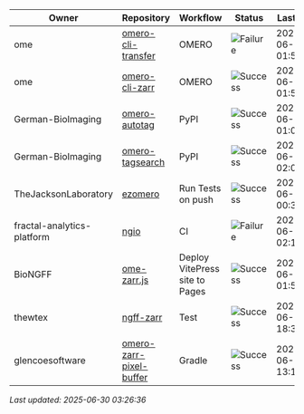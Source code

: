 | Owner | Repository | Workflow | Status | Last Run | URL |
| ----- | ---------- | -------- | ------ | -------- | --- |
| ome | [omero-cli-transfer](https://github.com/ome/omero-cli-transfer) | OMERO | ![Failure](https://img.shields.io/badge/Failure-red) | 2025-06-30 01:50:25 | [15962004239](https://github.com/ome/omero-cli-transfer/actions/runs/15962004239) |
| ome | [omero-cli-zarr](https://github.com/ome/omero-cli-zarr) | OMERO | ![Success](https://img.shields.io/badge/Success-brightgreen) | 2025-06-29 01:50:45 | [15950322230](https://github.com/ome/omero-cli-zarr/actions/runs/15950322230) |
| German-BioImaging | [omero-autotag](https://github.com/German-BioImaging/omero-autotag) | PyPI | ![Success](https://img.shields.io/badge/Success-brightgreen) | 2025-06-30 01:09:09 | [15961519935](https://github.com/German-BioImaging/omero-autotag/actions/runs/15961519935) |
| German-BioImaging | [omero-tagsearch](https://github.com/German-BioImaging/omero-tagsearch) | PyPI | ![Success](https://img.shields.io/badge/Success-brightgreen) | 2025-06-30 02:03:07 | [15962154625](https://github.com/German-BioImaging/omero-tagsearch/actions/runs/15962154625) |
| TheJacksonLaboratory | [ezomero](https://github.com/TheJacksonLaboratory/ezomero) | Run Tests on push | ![Success](https://img.shields.io/badge/Success-brightgreen) | 2025-06-29 00:37:37 | [15949745257](https://github.com/TheJacksonLaboratory/ezomero/actions/runs/15949745257) |
| fractal-analytics-platform | [ngio](https://github.com/fractal-analytics-platform/ngio) | CI | ![Failure](https://img.shields.io/badge/Failure-red) | 2025-06-29 02:10:42 | [15950475147](https://github.com/fractal-analytics-platform/ngio/actions/runs/15950475147) |
| BioNGFF | [ome-zarr.js](https://github.com/BioNGFF/ome-zarr.js) | Deploy VitePress site to Pages | ![Success](https://img.shields.io/badge/Success-brightgreen) | 2025-06-30 01:50:57 | [15962010257](https://github.com/BioNGFF/ome-zarr.js/actions/runs/15962010257) |
| thewtex | [ngff-zarr](https://github.com/thewtex/ngff-zarr) | Test | ![Success](https://img.shields.io/badge/Success-brightgreen) | 2025-06-24 18:36:53 | [15858720632](https://github.com/thewtex/ngff-zarr/actions/runs/15858720632) |
| glencoesoftware | [omero-zarr-pixel-buffer](https://github.com/glencoesoftware/omero-zarr-pixel-buffer) | Gradle | ![Success](https://img.shields.io/badge/Success-brightgreen) | 2025-06-18 13:11:48 | [15733787770](https://github.com/glencoesoftware/omero-zarr-pixel-buffer/actions/runs/15733787770) |


*Last updated: 2025-06-30 03:26:36*